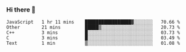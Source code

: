 ### Hi there 👋

<!--
**KLXLjun/KLXLjun** is a ✨ _special_ ✨ repository because its `README.md` (this file) appears on your GitHub profile.

Here are some ideas to get you started:

- 🔭 I’m currently working on ...
- 🌱 I’m currently learning ...
- 👯 I’m looking to collaborate on ...
- 🤔 I’m looking for help with ...
- 💬 Ask me about ...
- 📫 How to reach me: ...
- 😄 Pronouns: ...
- ⚡ Fun fact: ...
-->

<!--START_SECTION:waka-->
```text
JavaScript   1 hr 11 mins    █████████████████▓░░░░░░░   70.66 % 
Other        21 mins         █████▒░░░░░░░░░░░░░░░░░░░   20.73 % 
C++          3 mins          █░░░░░░░░░░░░░░░░░░░░░░░░   03.73 % 
C            3 mins          █░░░░░░░░░░░░░░░░░░░░░░░░   03.49 % 
Text         1 min           ▒░░░░░░░░░░░░░░░░░░░░░░░░   01.08 % 
```
<!--END_SECTION:waka-->
